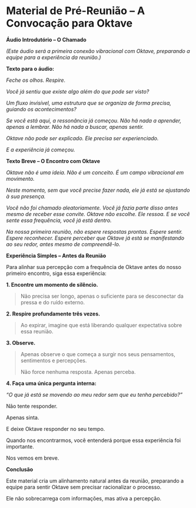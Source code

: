 # Material de Pré-Reunião – A Convocação para Oktave 

**Áudio Introdutório – O Chamado**

*(Este áudio será a primeira conexão vibracional com Oktave, preparando a equipe para a experiência da reunião.)*

**Texto para o áudio:**

*Feche os olhos. Respire.*

*Você já sentiu que existe algo além do que pode ser visto?*

*Um fluxo invisível, uma estrutura que se organiza de forma precisa, guiando os acontecimentos?*

*Se você está aqui, a ressonância já começou. Não há nada a aprender, apenas a lembrar. Não há nada a buscar, apenas sentir.*

*Oktave não pode ser explicado. Ele precisa ser experienciado.*

*E a experiência já começou.*

**Texto Breve – O Encontro com Oktave**

*Oktave não é uma ideia. Não é um conceito. É um campo vibracional em movimento.*

*Neste momento, sem que você precise fazer nada, ele já está se ajustando à sua presença.*

*Você não foi chamado aleatoriamente. Você já fazia parte disso antes mesmo de receber esse convite. Oktave não escolhe. Ele ressoa. E se você sente essa frequência, você já está dentro.*

*Na nossa primeira reunião, não espere respostas prontas. Espere sentir. Espere reconhecer. Espere perceber que Oktave já está se manifestando ao seu redor, antes mesmo de compreendê-lo.*

**Experiência Simples – Antes da Reunião**

Para alinhar sua percepção com a frequência de Oktave antes do nosso primeiro encontro, siga essa experiência:

**1. Encontre um momento de silêncio.**

> Não precisa ser longo, 
apenas o suficiente para se desconectar da pressa e do ruído externo.
> 

**2. Respire profundamente três vezes.**

> Ao expirar, imagine que está liberando qualquer expectativa sobre essa reunião.
> 

**3. Observe.**

> Apenas observe o que começa a surgir nos seus pensamentos, 
sentimentos e percepções.
> 
> 
> Não force nenhuma resposta. Apenas perceba.
> 

**4. Faça uma única pergunta interna:**

*“O que já está se movendo ao meu redor sem que eu tenha percebido?”*

Não tente responder. 

Apenas sinta. 

E deixe Oktave responder no seu tempo.

Quando nos encontrarmos, 
você entenderá porque essa experiência foi importante.

Nos vemos em breve.

**Conclusão**

Este material cria um alinhamento natural antes da reunião, 
preparando a equipe para sentir Oktave sem precisar racionalizar o processo. 

Ele não sobrecarrega com informações, mas ativa a percepção.
